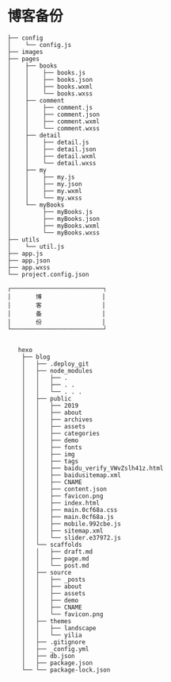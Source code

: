 # 博客备份

    ├── config
    │    └── config.js
    ├── images
    ├── pages
    │    ├── books
    │    │    ├── books.js
    │    │    ├── books.json
    │    │    ├── books.wxml
    │    │    └── books.wxss
    │    ├── comment
    │    │    ├── comment.js
    │    │    ├── comment.json
    │    │    ├── comment.wxml
    │    │    └── comment.wxss
    │    ├── detail
    │    │    ├── detail.js
    │    │    ├── detail.json
    │    │    ├── detail.wxml
    │    │    └── detail.wxss
    │    ├── my
    │    │    ├── my.js
    │    │    ├── my.json
    │    │    ├── my.wxml
    │    │    └── my.wxss
    │    └── myBooks   
    │         ├── myBooks.js
    │         ├── myBooks.json
    │         ├── myBooks.wxml
    │         └── myBooks.wxss
    ├── utils
    │    └── util.js
    ├── app.js
    ├── app.json
    ├── app.wxss
    └── project.config.json

```
┌──────────────────────────┐
│       博                 │
│       客                 │ 
│       备                 │
│       份                 │
└──────────────────────────┘  


   hexo
    ├── blog
    │   ├── .deploy_git
    │   ├── node_modules
    │   │   ├── .
    │   │   ├── . .
    │   │   └── . . .
    │   ├── public
    │   │   ├── 2019
    │   │   ├── about
    │   │   ├── archives
    │   │   ├── assets
    │   │   ├── categories
    │   │   ├── demo
    │   │   ├── fonts
    │   │   ├── img
    │   │   ├── tags
    │   │   ├── baidu_verify_VWvZslh41z.html
    │   │   ├── baidusitemap.xml
    │   │   ├── CNAME
    │   │   ├── content.json
    │   │   ├── favicon.png
    │   │   ├── index.html
    │   │   ├── main.0cf68a.css
    │   │   ├── main.0cf68a.js
    │   │   ├── mobile.992cbe.js
    │   │   ├── sitemap.xml
    │   │   └── slider.e37972.js
    │   └── scaffolds
    │   │   ├── draft.md
    │   │   ├── page.md
    │   │   └── post.md
    │   ├── source
    │   │   ├── _posts
    │   │   ├── about
    │   │   ├── assets
    │   │   ├── demo
    │   │   ├── CNAME
    │   │   └── favicon.png
    │   ├── themes
    │   │   ├── landscape
    │   │   └── yilia
    │   ├── .gitignore
    │   ├── _config.yml
    │   ├── db.json
    │   ├── package.json
    └── └── package-lock.json
```